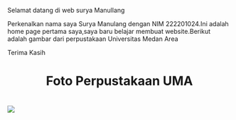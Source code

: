 
<html>
  <head>
<title>Paragraf 1.</title>
  <head>
<p> Selamat datang di web surya Manullang</p>
<p> Perkenalkan nama saya Surya Manulang dengan NIM 222201024.Ini adalah home page pertama saya,saya baru belajar membuat website.Berikut adalah gambar dari perpustakaan Universitas Medan Area</p>
  <p> Terima Kasih

  <html>
<head>
     <title>foto Perpustakaan UMA</title>
</head>
<body>
</body>
  	<h1 align="center">Foto Perpustakaan UMA<h1>
         <img src="https://uma.ac.id/asset/foto_statis/perpustakaan-uma.JPG" widh="500"
</body>
</html>

